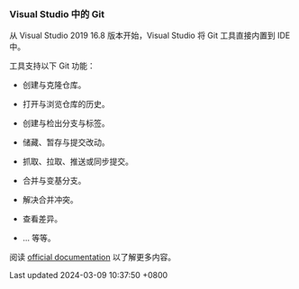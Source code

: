 ### Visual Studio 中的 Git

从 Visual Studio 2019 16.8 版本开始，Visual Studio 将 Git 工具直接内置到
IDE 中。

工具支持以下 Git 功能：

- 创建与克隆仓库。

- 打开与浏览仓库的历史。

- 创建与检出分支与标签。

- 储藏、暂存与提交改动。

- 抓取、拉取、推送或同步提交。

- 合并与变基分支。

- 解决合并冲突。

- 查看差异。

- …​ 等等。

阅读 [official
documentation](https://docs.microsoft.com/visualstudio/version-control)
以了解更多内容。

Last updated 2024-03-09 10:37:50 +0800
